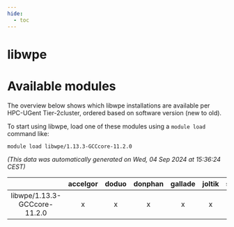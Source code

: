 ```yaml
---
hide:
  - toc
---
```


libwpe
======

# Available modules


The overview below shows which libwpe installations are available per HPC-UGent Tier-2cluster, ordered based on software version (new to old).

To start using libwpe, load one of these modules using a `module load` command like:

```shell
module load libwpe/1.13.3-GCCcore-11.2.0
```

*(This data was automatically generated on Wed, 04 Sep 2024 at 15:36:24 CEST)*  

| |accelgor|doduo|donphan|gallade|joltik|shinx|skitty|
| :---: | :---: | :---: | :---: | :---: | :---: | :---: | :---: |
|libwpe/1.13.3-GCCcore-11.2.0|x|x|x|x|x|-|x|
